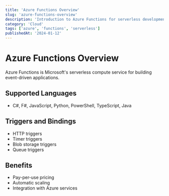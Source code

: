 ```yaml
---
title: 'Azure Functions Overview'
slug: 'azure-functions-overview'
description: 'Introduction to Azure Functions for serverless development'
category: 'Cloud'
tags: ['azure', 'functions', 'serverless']
publishedAt: '2024-01-12'
---
```


# Azure Functions Overview

Azure Functions is Microsoft's serverless compute service for building event-driven applications.

## Supported Languages

- C#, F#, JavaScript, Python, PowerShell, TypeScript, Java

## Triggers and Bindings

- HTTP triggers
- Timer triggers
- Blob storage triggers
- Queue triggers

## Benefits

- Pay-per-use pricing
- Automatic scaling
- Integration with Azure services
